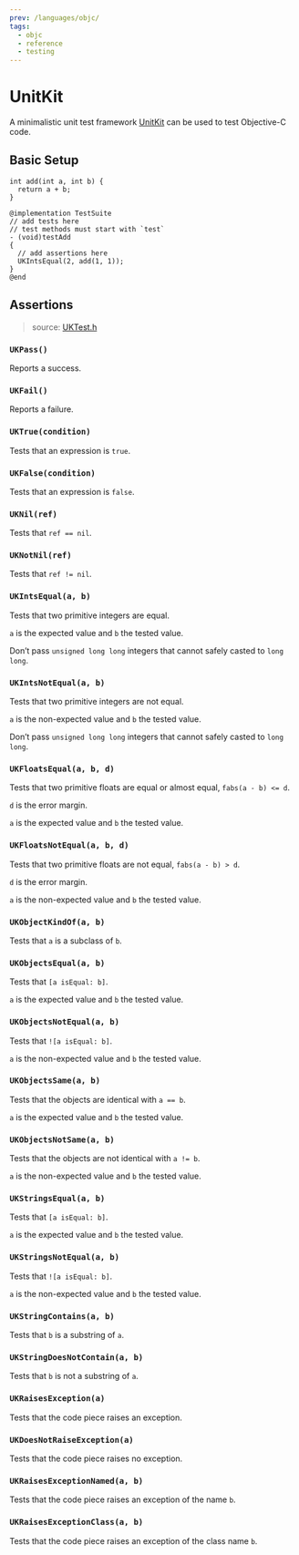 ```yaml
---
prev: /languages/objc/
tags:
  - objc
  - reference
  - testing
---
```


# UnitKit

<!--
TODO: Group assertions
TODO: Add tutorial and link to it
TODO: Add any recipes and link to them
-->

A minimalistic unit test framework [UnitKit](https://github.com/etoile/UnitKit) can be used to test Objective-C code.

## Basic Setup

```objc
int add(int a, int b) {
  return a + b;
}
```

```objc
@implementation TestSuite
// add tests here
// test methods must start with `test`
- (void)testAdd
{
  // add assertions here
  UKIntsEqual(2, add(1, 1));
}
@end
```

## Assertions

> source: [UKTest.h](https://github.com/etoile/UnitKit/blob/master/FrameworkSource/UKTest.h)

### `UKPass()`

Reports a success.

### `UKFail()`

Reports a failure.

### `UKTrue(condition)`

Tests that an expression is `true`.

### `UKFalse(condition)`

Tests that an expression is `false`.

### `UKNil(ref)`

Tests that `ref == nil`.

### `UKNotNil(ref)`

Tests that `ref != nil`.

### `UKIntsEqual(a, b)`

Tests that two primitive integers are equal.

`a` is the expected value and `b` the tested value.

Don’t pass `unsigned long long` integers that cannot safely casted to `long long`.

### `UKIntsNotEqual(a, b)`

Tests that two primitive integers are not equal.

`a` is the non-expected value and `b` the tested value.

Don’t pass `unsigned long long` integers that cannot safely casted to `long long`.

### `UKFloatsEqual(a, b, d)`

Tests that two primitive floats are equal or almost equal, `fabs(a - b) <= d`.

`d` is the error margin.

`a` is the expected value and `b` the tested value.

### `UKFloatsNotEqual(a, b, d)`

Tests that two primitive floats are not equal, `fabs(a - b) > d`.

`d` is the error margin.

`a` is the non-expected value and `b` the tested value.

### `UKObjectKindOf(a, b)`

Tests that `a` is a subclass of `b`.

### `UKObjectsEqual(a, b)`

Tests that `[a isEqual: b]`.

`a` is the expected value and `b` the tested value.

### `UKObjectsNotEqual(a, b)`

Tests that `![a isEqual: b]`.

`a` is the non-expected value and `b` the tested value.

### `UKObjectsSame(a, b)`

Tests that the objects are identical with `a == b`.

`a` is the expected value and `b` the tested value.

### `UKObjectsNotSame(a, b)`

Tests that the objects are not identical with `a != b`.

`a` is the non-expected value and `b` the tested value.

### `UKStringsEqual(a, b)`

Tests that `[a isEqual: b]`.

`a` is the expected value and `b` the tested value.

### `UKStringsNotEqual(a, b)`

Tests that `![a isEqual: b]`.

`a` is the non-expected value and `b` the tested value.

### `UKStringContains(a, b)`

Tests that `b` is a substring of `a`.

### `UKStringDoesNotContain(a, b)`

Tests that `b` is not a substring of `a`.

### `UKRaisesException(a)`

Tests that the code piece raises an exception.

### `UKDoesNotRaiseException(a)`

Tests that the code piece raises no exception.

### `UKRaisesExceptionNamed(a, b)`

Tests that the code piece raises an exception of the name `b`.

### `UKRaisesExceptionClass(a, b)`

Tests that the code piece raises an exception of the class name `b`.
